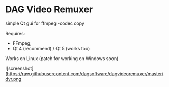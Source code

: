 # DAG Video Remuxer
simple Qt gui for ffmpeg -codec copy

Requires:
- FFmpeg;
- Qt 4 (recommend) / Qt 5 (works too)

Works on Linux (patch for working on Windows soon)

![screenshot](https://raw.githubusercontent.com/dagsoftware/dagvideoremuxer/master/dvr.png
